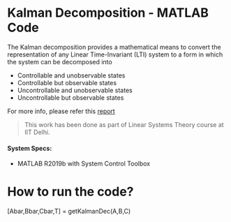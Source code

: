 
#  Kalman Decomposition - MATLAB Code
The Kalman decomposition provides a mathematical means to convert the representation of any Linear Time-Invariant (LTI) system to a form in which the system can be decomposed into 
* Controllable and unobservable states
* Controllable but observable states
* Uncontrollable and unobservable states
* Uncontrollable but observable states

For more info, please refer this [report](https://github.com/deepakraina99/PhD-Course-Projects-IITD/blob/master/Linear-Systems-Theory-ELL700/Kalman-Decomposition/Report.pdf)

> This work has been done as part of Linear Systems Theory
> course at IIT Delhi.

#### System Specs:
- MATLAB R2019b with System Control Toolbox

# How to run the code?

[Abar,Bbar,Cbar,T] = getKalmanDec(A,B,C)
